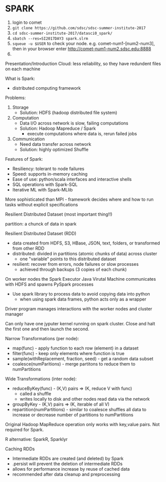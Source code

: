 # SPARK

1. login to comet
2. `git clone https://github.com/sdsc/sdsc-summer-institute-2017`
3. `cd sdsc-summer-institute-2017/datasci0_spark/`
4. `sbatch --res=SI2017DAY3 spark.slrm`
5. `squeue -u $USER` to check your node. e.g. comet-num1-[num2-num3], then in your browser enter http://comet-num1-num2.sdsc.edu:8888 
6. 
Presentation/Introduction
Cloud: less reliability, so they have redundent files on each machine

What is Spark:
 - distributed computing framework
 
Problems:
 1. Storage
 	 - Solution: HDFS (hadoop distributed file system)
 2. Computation
 	 - Data I/O across network is slow, failing computations
 	 - Solution: Hadoop Mapreduce / Spark
 	 	 - execute computations where data is, rerun failed jobs
 3. Communication
 	 - Need data transfer across network
 	 - Solution: highly optimized Shuffle

Features of Spark:
 - Resiliency: tolerant to node failures
 - Speed: supports in-memory caching
 - Ease of use: python/scala interfaces and interactive shells
 - SQL operations with Spark-SQL
 - Iterative ML with Spark-MLlib

More sophisticated than MPI - framework decides where and how to run tasks without explicit specifications

Resilient Distributed Dataset (most important thing!!)

partition: a chunck of data in spark

Resilient Distributed Dataset (RDD)
 - data created from HDFS, S3, HBase, JSON, text, folders, or transformed from other RDD
 - distributed: divided in partitions (atomic chunks of data) across cluster
	 - one "variable" points to this distributed dataset
 - resilient: recover from errors, node failures or slow processes
 	 - achieved through backups (3 copies of each chunk)

On worker nodes the Spark Executor Java Virutal Machine communicates with HDFS and spawns PySpark processes
 - Use spark library to process data to avoid copying data into python
 	 - when using spark data frames, python acts only as a wrapper

Driver program manages interactions with the worker nodes and cluster manager

Can only have one jyputer kernel running on spark cluster. Close and halt the first one and then launch the second.

Narrow Transformations (per node):
 - map(func) - apply function to each row (element) in a dataset
 - filter(func) - keep only elements where function is true
 - sample(withReplacement, fraction, seed) - get a random data subset
 - coalesce(numParitions) - merge partitons to reduce them to numPartitions

Wide Transformations (inter node):
 - reduceByKey(func) - (K,V) pairs => (K, reduce V with func)
  	 - called a shuffle
 	 - writes locally to disk and other nodes read data via the network
 - groupByKey - (K,V) pairs => (K, iterable of all V)
 - repartition(numPartitions) - similar to coalesce shuffles all data to increase or decrease number of partitions to numPartitions

Original Hadoop MapReduce operation only works with key,value pairs. Not required for Spark.

R alternative: SparkR, Sparklyr

Caching RDDs
 - Intermediate RDDs are created (and deleted) by Spark
 - .persist will prevent the deletion of intermediate RDDs
 - allows for performance increase by reuse of cached data
 - recommended after data cleanup and preprocessing
